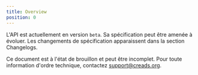 ```yaml
---
title: Overview
position: 0
---
```


L'API est actuellement en version `beta`. Sa spécification peut être amenée à évoluer. Les changements de spécification apparaissent dans la section Changelogs.

Ce document est à l'état de brouillon et peut être incomplet. Pour toute information d'ordre technique, contactez [support@creads.org](mailto:support@creads.org).
